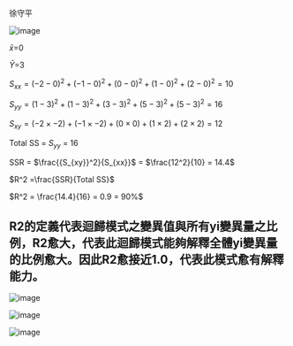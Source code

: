 徐守平

![image](https://github.com/user-attachments/assets/3d2dec73-b202-4c46-9fe0-f8737d1c8c9f)

$\bar{x}$=0

$\bar{Y}$=3

$S_{xx} =(-2-0)^2+(-1-0)^2+(0-0)^2+(1-0)^2+(2-0)^2=10$  

$S_{yy} =(1-3)^2+(1-3)^2+(3-3)^2+(5-3)^2+(5-3)^2=16$    

$S_{xy}=(-2\times-2)+(-1\times-2)+(0\times0)+(1\times2)+(2\times2)=12$

Total SS = $S_{yy}$ = 16  

SSR = $\frac{{S_{xy}}^2}{S_{xx}}$ = $\frac{12^2}{10} = 14.4$  

$R^2 =\frac{SSR}{Total SS}$  

$R^2 = \frac{14.4}{16} = 0.9 = 90%$  

## R2的定義代表迴歸模式之變異值與所有yi變異量之比例，R2愈大，代表此迴歸模式能夠解釋全體yi變異量的比例愈大。因此R2愈接近1.0，代表此模式愈有解釋能力。


![image](https://github.com/user-attachments/assets/2d5881d1-d56f-408a-95f6-ea1a2f43064b)

![image](https://github.com/user-attachments/assets/53bb19ed-a98f-41bc-b7f5-5100f70ec46f)

![image](https://github.com/user-attachments/assets/ff9f4cbc-8f77-47b1-b23e-c2c118d1feb4)
